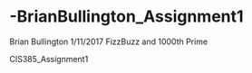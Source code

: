# -BrianBullington_Assignment1
Brian Bullington
1/11/2017
FizzBuzz and 1000th Prime

CIS385_Assignment1
